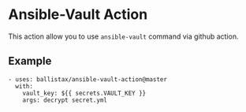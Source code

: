 # Ansible-Vault Action
This action allow you to use `ansible-vault` command via github action.

## Example
```
- uses: ballistax/ansible-vault-action@master
  with:
    vault_key: ${{ secrets.VAULT_KEY }}
    args: decrypt secret.yml
```
